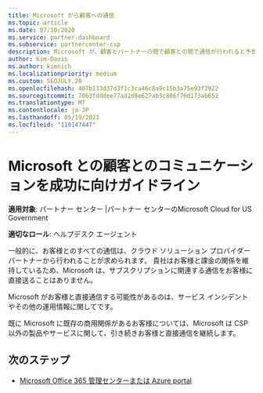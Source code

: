 ```yaml
---
title: Microsoft から顧客への通信
ms.topic: article
ms.date: 07/10/2020
ms.service: partner-dashboard
ms.subservice: partnercenter-csp
description: Microsoft が、顧客とパートナーの間で顧客との間で通信が行われると予想される方法についてクラウド ソリューション プロバイダーします。
author: Kim-Davis
ms.author: kimnich
ms.localizationpriority: medium
ms.custom: SEOJULY.20
ms.openlocfilehash: 407b133d37d3f1c3ca46c8a9c15b3a75e93f2922
ms.sourcegitcommit: 7063fdddee77ad2d8e627ab3c806f76d173ab652
ms.translationtype: MT
ms.contentlocale: ja-JP
ms.lasthandoff: 05/19/2021
ms.locfileid: "110147447"
---
```

# <a name="guidelines-for-successful-customer-communication-with-microsoft"></a>Microsoft との顧客とのコミュニケーションを成功に向けガイドライン

**適用対象**: パートナー センター |パートナー センターのMicrosoft Cloud for US Government

**適切なロール**: ヘルプデスク エージェント

一般的に、お客様とのすべての通信は、クラウド ソリューション プロバイダー パートナーから行われることが求められます。 貴社はお客様と課金の関係を維持しているため、Microsoft は、サブスクリプションに関連する通信をお客様に直接送ることはありません。

Microsoft がお客様と直接通信する可能性があるのは、サービス インシデントやその他の運用情報に関してです。

既に Microsoft に既存の商用関係があるお客様については、Microsoft は CSP 以外の製品やサービスに関して、引き続きお客様と直接通信を継続します。

## <a name="next-steps"></a>次のステップ

- [Microsoft Office 365 管理センターまたは Azure portal](customer-self-support.md)